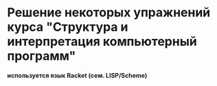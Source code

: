 # Решение некоторых упражнений курса "Структура и интерпретация компьютерный программ"
#### используется язык Racket (сем. LISP/Scheme)
